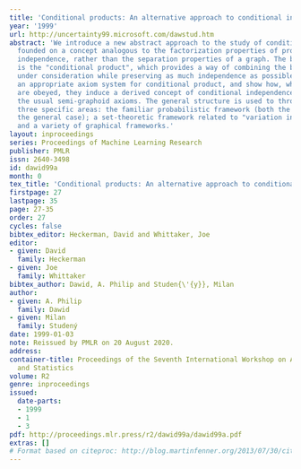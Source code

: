 ```yaml
---
title: 'Conditional products: An alternative approach to conditional independence'
year: '1999'
url: http://uncertainty99.microsoft.com/dawstud.htm
abstract: 'We introduce a new abstract approach to the study of conditional independence,
  founded on a concept analogous to the factorization properties of probabilistic
  independence, rather than the separation properties of a graph. The basic ingredient
  is the "conditional product", which provides a way of combining the basic objects
  under consideration while preserving as much independence as possible. We introduce
  an appropriate axiom system for conditional product, and show how, when these axioms
  are obeyed, they induce a derived concept of conditional independence which obeys
  the usual semi-graphoid axioms. The general structure is used to throw light on
  three specific areas: the familiar probabilistic framework (both the discrete and
  the general case); a set-theoretic framework related to "variation independence";
  and a variety of graphical frameworks.'
layout: inproceedings
series: Proceedings of Machine Learning Research
publisher: PMLR
issn: 2640-3498
id: dawid99a
month: 0
tex_title: 'Conditional products: An alternative approach to conditional independence'
firstpage: 27
lastpage: 35
page: 27-35
order: 27
cycles: false
bibtex_editor: Heckerman, David and Whittaker, Joe
editor:
- given: David
  family: Heckerman
- given: Joe
  family: Whittaker
bibtex_author: Dawid, A. Philip and Studen{\'{y}}, Milan
author:
- given: A. Philip
  family: Dawid
- given: Milan
  family: Studený
date: 1999-01-03
note: Reissued by PMLR on 20 August 2020.
address:
container-title: Proceedings of the Seventh International Workshop on Artificial Intelligence
  and Statistics
volume: R2
genre: inproceedings
issued:
  date-parts:
  - 1999
  - 1
  - 3
pdf: http://proceedings.mlr.press/r2/dawid99a/dawid99a.pdf
extras: []
# Format based on citeproc: http://blog.martinfenner.org/2013/07/30/citeproc-yaml-for-bibliographies/
---
```

